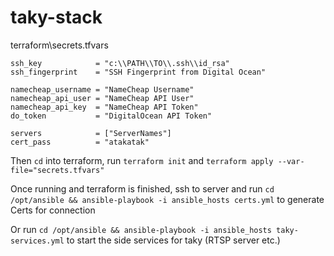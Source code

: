 # taky-stack

terraform\secrets.tfvars
```
ssh_key            = "c:\\PATH\\TO\\.ssh\\id_rsa"
ssh_fingerprint    = "SSH Fingerprint from Digital Ocean"

namecheap_username = "NameCheap Username"
namecheap_api_user = "NameCheap API User"
namecheap_api_key  = "NameCheap API Token"
do_token           = "DigitalOcean API Token"

servers            = ["ServerNames"]
cert_pass          = "atakatak"
```

Then `cd` into terraform, run `terraform init` and `terraform apply --var-file="secrets.tfvars"`

Once running and terraform is finished, ssh to server and run `cd /opt/ansible && ansible-playbook -i ansible_hosts certs.yml` to generate Certs for connection

Or run `cd /opt/ansible && ansible-playbook -i ansible_hosts taky-services.yml` to start the side services for taky (RTSP server etc.)